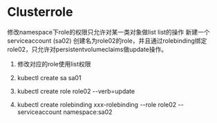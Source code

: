 # Clusterrole

修改namespace下role的权限只允许对某一类对象做list list的操作
新建一个serviceaccount (sa02)
创建名为role02的role，并且通过rolebinding绑定role02，只允许对persistentvolumeclaims做update操作。

1. 修改对应的role使用list权限

2. kubectl create sa sa01

3. kubectl create role role02 --verb=update

4. kubectl create rolebinding xxx-rolebinding --role role02 --serviceaccount namespace:sa02